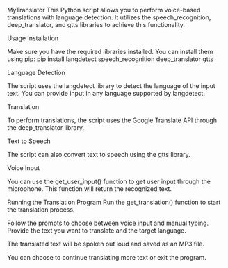 MyTranslator
This Python script allows you to perform voice-based translations with language detection. It utilizes the speech_recognition, deep_translator, and gtts libraries to achieve this functionality.

Usage
Installation

Make sure you have the required libraries installed. You can install them using pip:
pip install langdetect speech_recognition deep_translator gtts

Language Detection

The script uses the langdetect library to detect the language of the input text. You can provide input in any language supported by langdetect.

Translation

To perform translations, the script uses the Google Translate API through the deep_translator library.

Text to Speech

The script can also convert text to speech using the gtts library.

Voice Input

You can use the get_user_input() function to get user input through the microphone. This function will return the recognized text.

Running the Translation Program
Run the get_translation() function to start the translation process.

Follow the prompts to choose between voice input and manual typing. Provide the text you want to translate and the target language.

The translated text will be spoken out loud and saved as an MP3 file.

You can choose to continue translating more text or exit the program.


